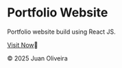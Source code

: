 # Portfolio Website

Portfolio website build using React JS.
<br/>

<a href="https://juan-oliveira-red.vercel.app/" >Visit Now</a>🚀

© 2025 Juan Oliveira